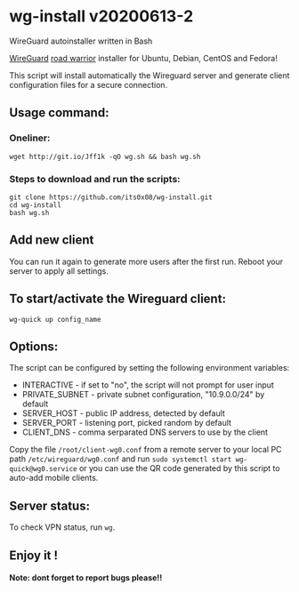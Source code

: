 # wg-install v20200613-2
WireGuard autoinstaller written in Bash

[WireGuard](https://www.wireguard.com) [road warrior](http://en.wikipedia.org/wiki/Road_warrior_%28computing%29) installer for Ubuntu, Debian, CentOS and Fedora!

This script will install automatically the Wireguard server and generate client configuration files for a secure connection.

## Usage command:

### Oneliner: 
`wget http://git.io/Jff1k -qO wg.sh && bash wg.sh`

### Steps to download and run the scripts:
```
git clone https://github.com/its0x08/wg-install.git
cd wg-install
bash wg.sh
```

## Add new client
You can run it again to generate more users after the first run. Reboot your server to apply all settings.

## To start/activate the Wireguard client: 
`wg-quick up config_name`

## Options:

The script can be configured by setting the following environment variables:

* INTERACTIVE - if set to "no", the script will not prompt for user input
* PRIVATE\_SUBNET - private subnet configuration, "10.9.0.0/24" by default
* SERVER\_HOST - public IP address, detected by default
* SERVER\_PORT - listening port, picked random by default
* CLIENT\_DNS - comma serparated DNS servers to use by the client


Copy the file `/root/client-wg0.conf` from a remote server to your local PC 
path `/etc/wireguard/wg0.conf` and run `sudo systemctl start wg-quick@wg0.service` or 
you can use the QR code generated by this script to auto-add mobile clients.

## Server status: 
To check VPN status, run `wg`.


## Enjoy it !

#### Note: dont forget to report bugs please!!
